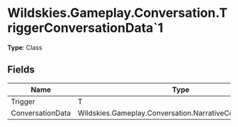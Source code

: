 ﻿# Wildskies.Gameplay.Conversation.TriggerConversationData`1

**Type**: Class

## Fields

| Name | Type | Access |
|------|------|--------|
| Trigger | T | Public |
| ConversationData | Wildskies.Gameplay.Conversation.NarrativeConversationData | Public |

